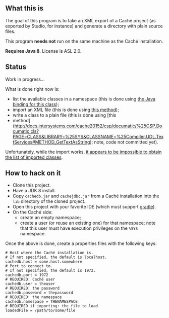 ## What this is

The goal of this program is to take an XML export of a Caché project (as
exported by Studio, for instance) and generate a directory with plain source
files.

This program **needs not** run on the same machine as the Caché installation.

**Requires Java 8**. License is ASL 2.0.

## Status

Work in progress...

What is done right now is:

* list the available classes in a namespace (this is done using [the Java
  binding for this
class](http://docs.intersystems.com/cache20152/csp/documatic/%25CSP.Documatic.cls?PAGE=CLASS&LIBRARY=%25SYS&CLASSNAME=%25Dictionary.ClassDefinitionQuery));
* import an XML file (this is done using [this
  method](http://docs.intersystems.com/cache20152/csp/documatic/%25CSP.Documatic.cls?PAGE=CLASS&LIBRARY=%25SYS&CLASSNAME=%25SYSTEM.OBJ#METHOD_LoadStream));
* write a class to a plain file (this is done using [this
* method](http://docs.intersystems.com/cache20152/csp/documatic/%25CSP.Documatic.cls?PAGE=CLASS&LIBRARY=%25SYS&CLASSNAME=%25Compiler.UDL.TextServices#METHOD_GetTextAsString);
  note, code not committed yet).

Unfortunately, while the import works, [it appears to be impossible to obtain the
list of imported classes](http://stackoverflow.com/q/35360116/1093528).

## How to hack on it

* Clone this project.
* Have a JDK 8 install.
* Copy `cachedb.jar` and `cachejdbc.jar` from a Caché installation into the
  `lib` directory of the cloned project.
* Open this project with your favorite IDE (which must support
  [gradle](http://www.gradle.org)).
* On the Caché side:
    * create an empty namespace;
    * create a user (or reuse an existing one) for that namespace; note that
      this user must have execution privileges on the `%SYS` namespace.

Once the above is done, create a properties files with the following keys:


```
# Host where the Caché installation is.
# If not specified, the default is localhost.
cachedb.host = some.host.somewhere
# Port to connect to.
# If not specified, the default is 1972.
cachedb.port = 1972
# REQUIRED: Caché user
cachedb.user = theuser
# REQUIRED: the password
cachedb.password = thepassword
# REQUIRED: the namespace
cachedb.namespace = THENAMESPACE
# REQUIRED if importing: the file to load
loadedFile = /path/to/some/file
```

